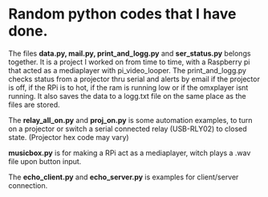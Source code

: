 <h1>Random python codes that I have done.</h1>

The files <b>data.py, mail.py, print_and_logg.py</b> and <b>ser_status.py</b> belongs together.
It is a project I worked on from time to time, with a Raspberry pi that acted as a mediaplayer with pi_video_looper.
The print_and_logg.py checks status from a projector thru serial and alerts by email if the projector is off, if the RPi is to hot, if the ram is running low or if the omxplayer isnt running.
It also saves the data to a logg.txt file on the same place as the files are stored.

The <b>relay_all_on.py</b> and <b>proj_on.py</b> is some automation examples, to turn on a projector or switch a serial connected relay (USB-RLY02) to closed state. (Projector hex code may vary)

<b>musicbox.py</b> is for making a RPi act as a mediaplayer, witch plays a .wav file upon button input.

The <b>echo_client.py</b> and <b>echo_server.py</b> is examples for client/server connection.
